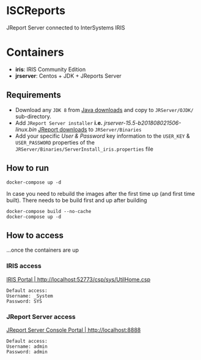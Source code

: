 # ISCReports
JReport Server connected to InterSystems IRIS
# Containers
* **iris**: IRIS Community Edition
* **jrserver**: Centos + JDK + JReports Server

## Requirements
* Download any `JDK 8` from [Java downloads](https://www.oracle.com/java/technologies/javase-jdk8-downloads.html) and copy to `JRServer/OJDK/` sub-directory.
* Add `JReport Server installer` **i.e.** _jrserver-15.5-b201808021506-linux.bin_ [JReport downloads](https://www.jinfonet.com/product/download-jreport/) to `JRServer/Binaries`
* Add your specific _User & Password_ key information to the  `USER_KEY` & `USER_PASSWORD` properties of the `JRServer/Binaries/ServerInstall_iris.properties` file

## How to run
```
docker-compose up -d
```
In case you need to rebuild the images after the first time up (and first time built). There needs to be build first and up after building
```
docker-compose build --no-cache
docker-compose up -d
```

## How to access
...once the containers are up
### IRIS access
[IRIS Portal | http://localhost:52773/csp/sys/UtilHome.csp](http://localhost:52773/csp/sys/UtilHome.csp)
```
Default access:
Username: _System
Password: SYS
```


### JReport Server access
[JReport Server Console Portal | http://localhost:8888](http://localhost:8888)
```
Default access:
Username: admin
Password: admin
```